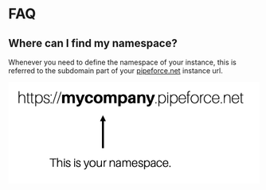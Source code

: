 # FAQ

## Where can I find my namespace?

Whenever you need to define the namespace of your instance, this is referred to the subdomain part of your [pipeforce.net](http://pipeforce.net) instance url.

![](img/image-20210212-104035.png)